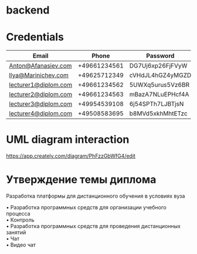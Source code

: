 # backend

# Credentials
| Email | Phone | Password |
| ------ | ------ | ------ |
| Anton@Afanasiev.com | +49661234561 | DG7Uj6xp26FjFVyW |
| Ilya@Marinichev.com | +49625712349 | cVHdJL4hGZ4yMGZD |
| lecturer1@diplom.com | +49661234562 | 5UWXq5urus5Vz6BR |
| lecturer2@diplom.com | +49661234563 | mBazA7NLuEPHcf4A |
| lecturer3@diplom.com | +49954539108 | 6j54SPTh7LJBTjsN |
| lecturer4@diplom.com | +49508583695 | b8MVd5xkhMhtETzc |


# UML diagram interaction
https://app.creately.com/diagram/PhFzzGbWfG4/edit



# Утверждение темы диплома 

Разработка платформы для дистанционного обучения в условиях 
вуза

• Разработка программных средств для организации учебного процесса <br/>
	• Контроль <br/>
• Разработка программных средств для проведения дистанционных занятий <br/>
       •  Чат <br/>
       •  Видео чат <br/>
	
